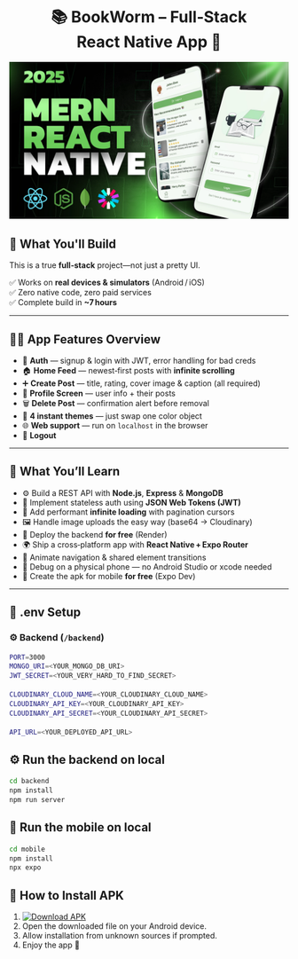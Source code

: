 <h1 align="center">📚 BookWorm – Full‑Stack React Native App 🚀</h1>

![Demo App](/mobile/assets/images/screenshot-for-readme.png)

## 🎯 What You'll Build

This is a true **full‑stack** project—not just a pretty UI.

✅ Works on **real devices & simulators** (Android / iOS)  
✅ Zero native code, zero paid services  
✅ Complete build in **~7 hours**

---

## 🧑‍🍳 App Features Overview

- 🔐 **Auth** — signup & login with JWT, error handling for bad creds
- 🏠 **Home Feed** — newest‑first posts with **infinite scrolling**
- ➕ **Create Post** — title, rating, cover image & caption (all required)
- 👤 **Profile Screen** — user info + their posts
- 🗑️ **Delete Post** — confirmation alert before removal
- 🎨 **4 instant themes** — just swap one color object
- 🌐 **Web support** — run on `localhost` in the browser
- 🚪 **Logout**

---

## 🧠 What You’ll Learn

- ⚙️ Build a REST API with **Node.js**, **Express** & **MongoDB**
- 🔑 Implement stateless auth using **JSON Web Tokens (JWT)**
- 🔄 Add performant **infinite loading** with pagination cursors
- 🖼️ Handle image uploads the easy way (base64 → Cloudinary)
- 🛫 Deploy the backend **for free** (Render)
- 🌍 Ship a cross‑platform app with **React Native + Expo Router**
- 🧭 Animate navigation & shared element transitions
- 🧪 Debug on a physical phone — no Android Studio or xcode needed
- 🛫 Create the apk for mobile **for free** (Expo Dev)

---

## 📁 .env Setup

### ⚙️ Backend (`/backend`)

```bash
PORT=3000
MONGO_URI=<YOUR_MONGO_DB_URI>
JWT_SECRET=<YOUR_VERY_HARD_TO_FIND_SECRET>

CLOUDINARY_CLOUD_NAME=<YOUR_CLOUDINARY_CLOUD_NAME>
CLOUDINARY_API_KEY=<YOUR_CLOUDINARY_API_KEY>
CLOUDINARY_API_SECRET=<YOUR_CLOUDINARY_API_SECRET>

API_URL=<YOUR_DEPLOYED_API_URL>
```

## ⚙️ Run the backend on local

```bash
cd backend
npm install
npm run server

```

## 📱 Run the mobile on local

```bash
cd mobile
npm install
npx expo
```

## 📲 How to Install APK

1. [![Download APK](https://img.shields.io/badge/Download-APK-brightgreen)]([https://drive.google.com/uc?export=download&id=1mOni3DzDhaP2Ge77CzXUUK5oUjnD6cXz])
2. Open the downloaded file on your Android device.
3. Allow installation from unknown sources if prompted.
4. Enjoy the app 🚀

